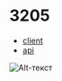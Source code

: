 # 3205


- [client](client/react.md)
- [api](api/redux.md)


![Alt-текст](https://media.giphy.com/media/JIX9t2j0ZTN9S/giphy.gif "Орк")

